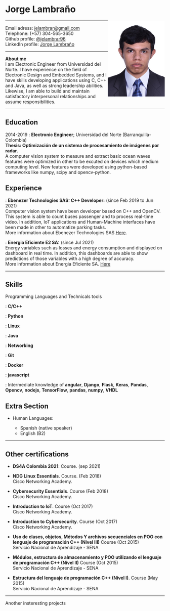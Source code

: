 Jorge Lambraño
============

<img style="float: right;" src="media/jelambrar.jpg" width="180">

-------------------     ----------------------------
Email adress:                   <jelambrar@gmail.com>  
Telephone:                        (+57) 304-565-3650  
Github profile:                       [@jelambrar96](https://github.com/jelambrar96)  
LinkedIn profile:                     [Jorge Lambraño](https://www.linkedin.com/in/jorge-lambra%C3%B1o-a64662157/)
-------------------     ----------------------------

**About me**  
I am Electronic Engineer from Universidad del Norte. I have experience on the
field of Electronic Design and Embedded Systems, and I have skills developing applications
using C, C++ and Java, as well as strong leadership abilities. Likewise, I am able to
build and maintain satisfactory interpersonal relationships and assume responsibilities.

-------------------     ----------------------------

Education
---------

2014-2019
:   **Electronic Engineer**; Universidad del Norte 
    (Barranquilla-Colombia)  
    **Thesis: Optimización de un sistema de procesamiento de imágenes 
    por radar.**  
    A computer vision system to measure and extract basic ocean waves features
    were optimized in other to be excuted on devices which medium computing 
    level. New features were developed using python-based frameworks like
    numpy, scipy and opencv-python.     


Experience
----------

:   **Ebenezer Technologies SAS: C++ Developer:** (since Feb 2019 to Jun 2021)   
    Computer vision system have been developer based on C++ and OpenCV.
    This system is able to count buses passenger and to process real-time
    video. In addition, IoT applications and Human-Machine interfaces 
    have been made in other to automatize parking tasks.    
    More information about Ebenezer Technologies SAS
    [Here](https://ebenezertechs.com/).

: **Energia Eficiente E2 SA:** (since Jul 2021)    
    Energy variables such as losses and energy consumption and displayed on dashboard in real time. In addition, this dashboards are able to show predictions of those variables with a high degree of accuracy.    
    More information about Energia Eficiente SA. [Here](https://www.e2energiaeficiente.com/)

-------------------     ----------------------------

Skills
--------------------

Programming Languages and Technicals tools

:   **C/C++**   

:   **Python**

:   **Linux**

:   **Java**

:   **Networking** 

:   **Git** 

:   **Docker** 

:   **javascript**

:   Intermediate knowledge of  **angular**, **Django**,
    **Flask**, **Keras**, **Pandas**, **Opencv**,
    **nodejs**, **TensorFlow**, **pandas**, **numpy**, **VHDL**

[ref]: https://github.com/jelambrar96

Extra Section
----------------------------------------

* Human Languages:

    * Spanish (native speaker)
    * English (B2)

-------------------     ----------------------------

Other certifications
----------------------------------------

*   **DS4A Colombia 2021**: Course. (sep 2021) 

*   **NDG Linux Essentials**. Course. (Feb 2018)  
    Cisco Networking Academy.

*   **Cybersecurity Essentials**. Course (Feb 2018)  
    Cisco Networking Academy.

*   **Introduction to IoT**. Course (Oct 2017)  
    Cisco Networking Academy.

*   **Introduction to Cybersecurity**. Course (Oct 2017)  
    Cisco Networking Academy.

*   **Uso de clases, objetos, Métodos Y archivos secuenciales 
    en POO con lenguaje de programación C++ (Nivel III)** Course (Oct 2015)    
    Servicio Nacional de Aprendizaje - SENA

*   **Módulos, estructura de almacenamiento y POO utilizando el
    lenguaje de programación C++ (Nivel II)** Course (Oct 2015)  
    Servicio Nacional de Aprendizaje - SENA

*   **Estructura del lenguaje de programación C++ (Nivel I)**. 
    Course (May 2015)  
     Servicio Nacional de Aprendizaje - SENA
 
-----------------------------------------

Another insteresting projects
